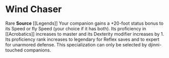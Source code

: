 ﻿---
id: '10'
name: Wind Chaser
rarity: Common
source: '[[DATABASE/source/Legends|Legends]]'
trait: null
type: Animal Companion Specialization

---
# Wind Chaser

<span class="trait-rare item-trait">Rare</span>
**Source** [[Legends]]
Your companion gains a +20-foot status bonus to its Speed or fly Speed (your choice if it has both). Its proficiency in [[Acrobatics]] increases to master and its Dexterity modifier increases by 1. Its proficiency rank increases to legendary for Reflex saves and to expert for unarmored defense. This specialization can only be selected by djinni-touched companions.